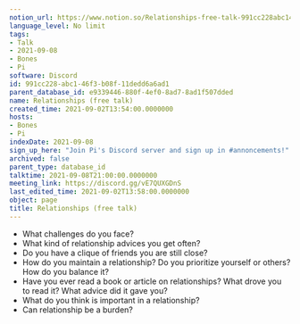 ```yaml
---
notion_url: https://www.notion.so/Relationships-free-talk-991cc228abc146f3b08f11dedd6a6ad1
language_level: No limit
tags:
- Talk
- 2021-09-08
- Bones
- Pi
software: Discord
id: 991cc228-abc1-46f3-b08f-11dedd6a6ad1
parent_database_id: e9339446-880f-4ef0-8ad7-8ad1f507dded
name: Relationships (free talk)
created_time: 2021-09-02T13:54:00.0000000
hosts:
- Bones
- Pi
indexDate: 2021-09-08
sign_up_here: "Join Pi's Discord server and sign up in #annoncements!"
archived: false
parent_type: database_id
talktime: 2021-09-08T21:00:00.0000000
meeting_link: https://discord.gg/vE7QUXGDnS
last_edited_time: 2021-09-02T13:58:00.0000000
object: page
title: Relationships (free talk)
---
```



   - What challenges do you face?
   - What kind of relationship advices you get often?
   - Do you have a clique of friends you are still close?
   - How do you maintain a relationship? Do you prioritize yourself or others? How do you balance it?
   - Have you ever read a book or article on relationships? What drove you to read it? What advice did it gave you?
   - What do you think is important in a relationship?
   - Can relationship be a burden?










